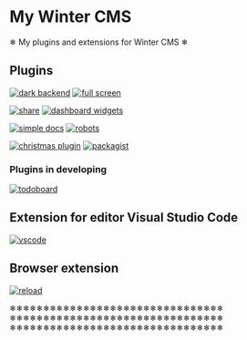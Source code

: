 # My Winter CMS

❄ My plugins and extensions for Winter CMS ❄

## Plugins

[![dark backend](https://github-readme-stats.vercel.app/api/pin/?username=WebVPF&repo=wn-darkbackend-plugin)](https://github.com/WebVPF/wn-darkbackend-plugin) [![full screen](https://github-readme-stats.vercel.app/api/pin/?username=WebVPF&repo=wn-fullscreen-plugin)](https://github.com/WebVPF/wn-fullscreen-plugin)

[![share](https://github-readme-stats.vercel.app/api/pin/?username=WebVPF&repo=wn-share-plugin)](https://github.com/WebVPF/wn-share-plugin) [![dashboard widgets](https://github-readme-stats.vercel.app/api/pin/?username=WebVPF&repo=wn-dashboardwidgets-plugin)](https://github.com/WebVPF/wn-dashboardwidgets-plugin)

[![simple docs](https://github-readme-stats.vercel.app/api/pin/?username=WebVPF&repo=wn-simpledocs-plugin)](https://github.com/WebVPF/wn-simpledocs-plugin) [![robots](https://github-readme-stats.vercel.app/api/pin/?username=WebVPF&repo=wn-robots-plugin)](https://github.com/WebVPF/wn-robots-plugin)

[![christmas plugin](https://github-readme-stats.vercel.app/api/pin/?username=WebVPF&repo=wn-christmas-plugin)](https://github.com/WebVPF/wn-christmas-plugin) [![packagist](https://github-readme-stats.vercel.app/api/pin/?username=WebVPF&repo=wn-packagist-plugin)](https://github.com/WebVPF/wn-packagist-plugin)


### Plugins in developing

[![todoboard](https://github-readme-stats.vercel.app/api/pin/?username=WebVPF&repo=wn-todoboard-plugin)](https://github.com/WebVPF/wn-todoboard-plugin)

## Extension for editor Visual Studio Code

[![vscode](https://github-readme-stats.vercel.app/api/pin/?username=WebVPF&repo=vscode-wintercms-console)](https://github.com/WebVPF/vscode-wintercms-console)

## Browser extension

[![reload](https://github-readme-stats.vercel.app/api/pin/?username=WebVPF&repo=octoreload)](https://github.com/WebVPF/octoreload)

❄❄❄❄❄❄❄❄❄❄❄❄❄❄❄❄❄❄❄❄❄❄❄❄❄❄❄❄❄❄❄❄
❄❄❄❄❄❄❄❄❄❄❄❄❄❄❄❄❄❄❄❄❄❄❄❄❄❄❄❄❄❄❄❄
❄❄❄❄❄❄❄❄❄❄❄❄❄❄❄❄❄❄❄❄❄❄❄❄❄❄❄❄❄❄❄❄

